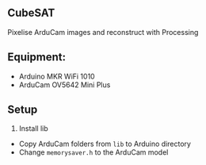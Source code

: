 ## CubeSAT

Pixelise ArduCam images and reconstruct with Processing

## Equipment:

- Arduino MKR WiFi 1010
- ArduCam OV5642 Mini Plus

## Setup

1. Install lib

- Copy ArduCam folders from `lib` to Arduino directory
- Change `memorysaver.h` to the ArduCam model
